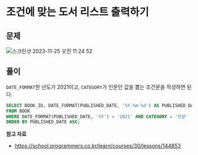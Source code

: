 # 조건에 맞는 도서 리스트 출력하기

## 문제

![스크린샷 2023-11-25 오전 11 24 52](https://github.com/Heo-y-y/development-blog/assets/112863029/18142a35-b526-4ffa-a73b-53ace738312d)

## 풀이

`DATE_FORMAT`한 년도가 2021이고, `CATEGORY`가 인문인 값을 뽑는 조건문을 작성하면 된다.

```sql
SELECT BOOK_ID, DATE_FORMAT(PUBLISHED_DATE, '%Y-%m-%d') AS PUBLISHED_DATE
FROM BOOK
WHERE DATE_FORMAT(PUBLISHED_DATE, '%Y') = '2021' AND CATEGORY = '인문'
ORDER BY PUBLISHED_DATE ASC;
```

**참고 자료**

- <https://school.programmers.co.kr/learn/courses/30/lessons/144853>
